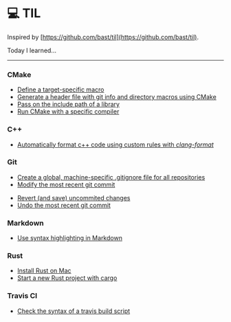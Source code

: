 #  :computer: TIL 

Inspired by [https://github.com/bast/til](https://github.com/bast/til).

Today I learned...

---

### CMake
- [Define a target-specific macro](cmake/define_target_specific_macro.md)
- [Generate a header file with git info and directory macros using CMake](cmake/generate_header_file_with_macros.md)
- [Pass on the include path of a library](cmake/pass_on_include_folder_of_library.md)
- [Run CMake with a specific compiler](cmake/specify_compiler.md)

### C++
- [Automatically format c++ code using custom rules with *clang-format*](cpp/use_clang-format.md)

### Git
- [Create a global, machine-specific .gitignore file for all repositories](git/global_gitignore.md)
- [Modify the most recent git commit](git/modify_recent_commit.md)
<!-- - [Set up a short-cut for a url](git/shortcut_url.md) -->
- [Revert (and save) uncommited changes](git/revert_uncommited_changes.md)
- [Undo the most recent git commit](git/undo_recent_commit.md)

### Markdown
- [Use syntax highlighting in Markdown](markdown/use_syntax_highlighting.md)

### Rust
- [Install Rust on Mac](rust/install_rust.md)
- [Start a new Rust project with cargo](rust/start_new_project.md)

### Travis CI

- [Check the syntax of a travis build script](travis/check_script.md)
